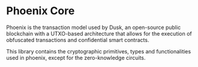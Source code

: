 # Phoenix Core

Phoenix is the transaction model used by Dusk, an open-source public blockchain with a UTXO-based architecture that allows for the execution of obfuscated transactions and confidential smart contracts.

This library contains the cryptographic primitives, types and functionalities used in phoenix, except for the zero-knowledge circuits.
